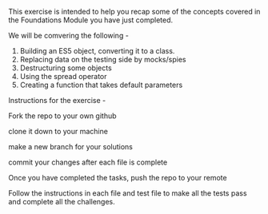 This exercise is intended to help you recap some of the concepts covered in the Foundations Module you have just completed.

We will be comvering the following - 
1. Building an ES5 object, converting it to a class.
2. Replacing data on the testing side by mocks/spies
3. Destructuring some objects
4. Using the spread operator
5. Creating a function that takes default parameters

Instructions for the exercise - 

Fork the repo to your own github

clone it down to your machine

make a new branch for your solutions

commit your changes after each file is complete

Once you have completed the tasks, push the repo to your remote


Follow the instructions in each file and test file to make all the tests pass and complete all the challenges.